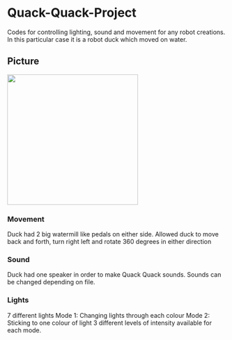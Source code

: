 # Quack-Quack-Project
Codes for controlling lighting, sound and movement for any robot creations. In this particular case it is a robot duck which moved on water.

## Picture
<img src="https://github.com/user-attachments/assets/edc6f4a2-f1a6-4262-91e0-2ef387fea038" width="300" height="300"/>

### Movement

Duck had 2 big watermill like pedals on either side. Allowed duck to move back and forth, turn right left and rotate 360 degrees in either direction

### Sound

Duck had one speaker in order to make Quack Quack sounds. Sounds can be changed depending on file.

### Lights

7 different lights
Mode 1: Changing lights through each colour
Mode 2: Sticking to one colour of light
3 different levels of intensity available for each mode.
